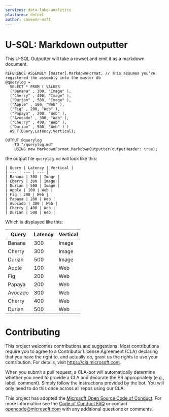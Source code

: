 ```yaml
---
services: data-lake-analytics
platforms: dotnet
author: saveenr-msft
---
```


# U-SQL: Markdown outputter

This U-SQL Outputter will take a rowset and emit it as a markdown document.

```
REFERENCE ASSEMBLY [master].MarkdownFormat; // This assumes you've registered the assembly into the master db
@querylog =
  SELECT * FROM ( VALUES
  ("Banana" , 300, "Image" ),
  ("Cherry" , 300, "Image" ),
  ("Durian" , 500, "Image" ),
  ("Apple" , 100, "Web" ),
  ("Fig" , 200, "Web" ),
  ("Papaya" , 200, "Web" ),
  ("Avocado" , 300, "Web" ),
  ("Cherry" , 400, "Web" ),
  ("Durian" , 500, "Web" ) )
  AS T(Query,Latency,Vertical);  
  
OUTPUT @querylog
    TO "/querylog.md"
    USING new MarkdownFormat.MarkdownOutputter(outputHeader: true);
```

the output file `querylog.md` will look like this:

```
| Query | Latency | Vertical |
| --- | --- | --- |
| Banana | 300 | Image |
| Cherry | 300 | Image |
| Durian | 500 | Image |
| Apple | 100 | Web |
| Fig | 200 | Web |
| Papaya | 200 | Web |
| Avocado | 300 | Web |
| Cherry | 400 | Web |
| Durian | 500 | Web |
```

Which is displayed like this:

| Query | Latency | Vertical |
| --- | --- | --- |
| Banana | 300 | Image |
| Cherry | 300 | Image |
| Durian | 500 | Image |
| Apple | 100 | Web |
| Fig | 200 | Web |
| Papaya | 200 | Web |
| Avocado | 300 | Web |
| Cherry | 400 | Web |
| Durian | 500 | Web |


# Contributing

This project welcomes contributions and suggestions.  Most contributions require you to agree to a
Contributor License Agreement (CLA) declaring that you have the right to, and actually do, grant us
the rights to use your contribution. For details, visit https://cla.microsoft.com.

When you submit a pull request, a CLA-bot will automatically determine whether you need to provide
a CLA and decorate the PR appropriately (e.g., label, comment). Simply follow the instructions
provided by the bot. You will only need to do this once across all repos using our CLA.

This project has adopted the [Microsoft Open Source Code of Conduct](https://opensource.microsoft.com/codeofconduct/).
For more information see the [Code of Conduct FAQ](https://opensource.microsoft.com/codeofconduct/faq/) or
contact [opencode@microsoft.com](mailto:opencode@microsoft.com) with any additional questions or comments.
